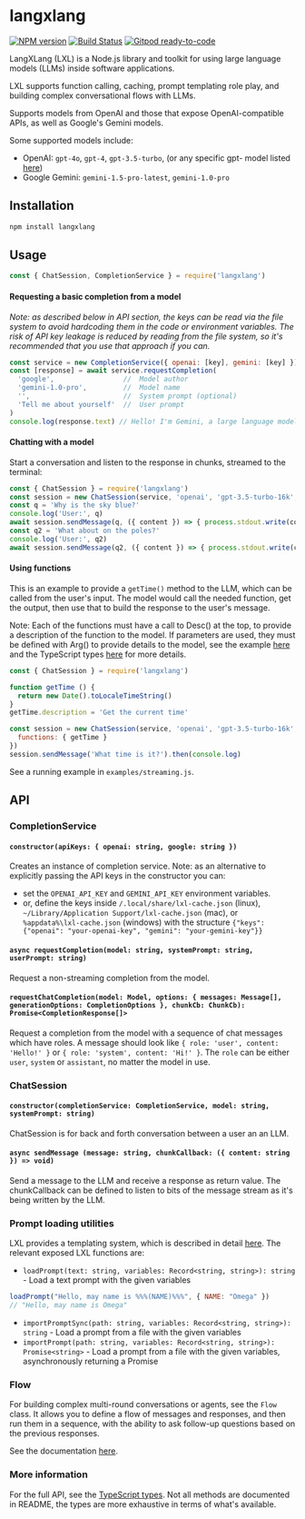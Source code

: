 # langxlang
[![NPM version](https://img.shields.io/npm/v/langxlang.svg)](http://npmjs.com/package/langxlang)
[![Build Status](https://github.com/extremeheat/LXL/actions/workflows/ci.yml/badge.svg)](https://github.com/extremeheat/LXL/actions/workflows/)
[![Gitpod ready-to-code](https://img.shields.io/badge/Gitpod-ready--to--code-blue?logo=gitpod)](https://gitpod.io/#https://github.com/extremeheat/LXL)

LangXLang (LXL) is a Node.js library and toolkit for using large language models (LLMs) inside software applications.

LXL supports function calling, caching, prompt templating role play, and building complex conversational flows with LLMs.

Supports models from OpenAI and those that expose OpenAI-compatible APIs, as well as Google's Gemini models.

Some supported models include:
* OpenAI: `gpt-4o`, `gpt-4`, `gpt-3.5-turbo`,  (or any specific gpt- model listed [here](https://platform.openai.com/docs/models/))
* Google Gemini: `gemini-1.5-pro-latest`, `gemini-1.0-pro` 
<!-- * Google Legacy PaLM2: `text-bison-001`, `text-bison-002`, `palm-2` -->

## Installation
```coffee
npm install langxlang
```

## Usage

```js
const { ChatSession, CompletionService } = require('langxlang')
```

#### Requesting a basic completion from a model

*Note: as described below in API section, the keys can be read via the file system to avoid hardcoding them in the code or environment variables. The risk of API key leakage is reduced by reading from the file system, so it's recommended that you use that approach if you can.*

```js
const service = new CompletionService({ openai: [key], gemini: [key] })
const [response] = await service.requestCompletion(
  'google',                 //  Model author
  'gemini-1.0-pro',         //  Model name
  '',                       //  System prompt (optional)
  'Tell me about yourself'  //  User prompt
)
console.log(response.text) // Hello! I'm Gemini, a large language model created by Google AI...
```

#### Chatting with a model

Start a conversation and listen to the response in chunks, streamed to the terminal:

```js
const { ChatSession } = require('langxlang')
const session = new ChatSession(service, 'openai', 'gpt-3.5-turbo-16k', /* empty system prompt */ '')
const q = 'Why is the sky blue?'
console.log('User:', q)
await session.sendMessage(q, ({ content }) => { process.stdout.write(content) })
const q2 = 'What about on the poles?'
console.log('User:', q2)
await session.sendMessage(q2, ({ content }) => { process.stdout.write(content) })
```

#### Using functions

This is an example to provide a `getTime()` method to the LLM, which can be called from the user's input. The model would call the needed function, get the output, then use that to build the response to the user's message.

Note: Each of the functions must have a call to Desc() at the top, to provide a description of the function to the model. If parameters are used, they must be defined with Arg() to provide details to the model, see the example [here](./examples/functions.js) and the TypeScript types [here](./src/index.d.ts) for more details.

```js
const { ChatSession } = require('langxlang')

function getTime () {
  return new Date().toLocaleTimeString()
}
getTime.description = 'Get the current time'

const session = new ChatSession(service, 'openai', 'gpt-3.5-turbo-16k', /* empty system prompt */ '', {
  functions: { getTime }
})
session.sendMessage('What time is it?').then(console.log)
```

See a running example in `examples/streaming.js`.

## API

### CompletionService

#### `constructor(apiKeys: { openai: string, google: string })`

Creates an instance of completion service.
Note: as an alternative to explicitly passing the API keys in the constructor you can: 
* set the `OPENAI_API_KEY` and `GEMINI_API_KEY` environment variables.
* or, define the keys inside `/.local/share/lxl-cache.json` (linux), `~/Library/Application Support/lxl-cache.json` (mac), or `%appdata%\lxl-cache.json` (windows) with the structure
`{"keys": {"openai": "your-openai-key", "gemini": "your-gemini-key"}}`

#### `async requestCompletion(model: string, systemPrompt: string, userPrompt: string)`

Request a non-streaming completion from the model.

#### `requestChatCompletion(model: Model, options: { messages: Message[], generationOptions: CompletionOptions }, chunkCb: ChunkCb): Promise<CompletionResponse[]>`

Request a completion from the model with a sequence of chat messages which have roles. A message should look like
`{ role: 'user', content: 'Hello!' }` or `{ role: 'system', content: 'Hi!' }`. The `role` can be either `user`, `system` or `assistant`, no
matter the model in use.

### ChatSession

#### `constructor(completionService: CompletionService, model: string, systemPrompt: string)`

ChatSession is for back and forth conversation between a user an an LLM.

#### `async sendMessage (message: string, chunkCallback: ({ content: string }) => void)`

Send a message to the LLM and receive a response as return value. The chunkCallback
can be defined to listen to bits of the message stream as it's being written by the LLM.


### Prompt loading utilities
LXL provides a templating system, which is described in detail [here](./docs/MarkdownProcessing.md).
The relevant exposed LXL functions are:
* `loadPrompt(text: string, variables: Record<string, string>): string` - Load a text prompt with the given variables
```js
loadPrompt("Hello, may name is %%%(NAME)%%%", { NAME: "Omega" })
// "Hello, may name is Omega"
```
* `importPromptSync(path: string, variables: Record<string, string>): string` - Load a prompt from a file with the given variables
* `importPrompt(path: string, variables: Record<string, string>): Promise<string>` - Load a prompt from a file with the given variables, asynchronously returning a Promise

### Flow

For building complex multi-round conversations or agents, see the `Flow` class. It allows you to define a flow of messages
and responses, and then run them in a sequence, with the ability to ask follow-up questions based on the previous responses.

See the documentation [here](./docs/flow.md).

### More information

For the full API, see the [TypeScript types](./src/index.d.ts). Not all methods are documented in README, the types are
more exhaustive in terms of what's available.
